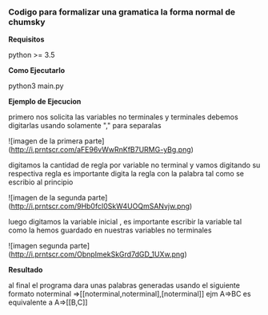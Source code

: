### Codigo para formalizar una gramatica la forma normal de chumsky

**Requisitos**

python >= 3.5

**Como Ejecutarlo**

python3 main.py

**Ejemplo de Ejecucion**

primero nos solicita las variables no terminales y terminales debemos digitarlas usando solamente "," para
separalas

![imagen de la primera parte]
(http://i.prntscr.com/aFE96vWwRnKfB7URMG-yBg.png)

digitamos la cantidad de regla por variable no terminal  y vamos digitando su respectiva regla
es importante digita la regla con la palabra tal como se escribio al principio

![imagen de la segunda parte]
(http://i.prntscr.com/9Hb0fcI0SkW4UOQmSANvjw.png)

luego digitamos la variable inicial , es importante escribir la variable tal como la hemos 
guardado en nuestras variables no terminales

![imagen segunda parte]
(http://i.prntscr.com/ObnpImekSkGrd7dGD_1UXw.png)

**Resultado**

al final el programa dara unas palabras generadas usando el siguiente formato
noterminal =>[[noterminal,noterminal],[noterminal]]
ejm
A=>BC es equivalente a A=>[[B,C]]